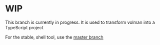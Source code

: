 # WIP
This branch is currently in progress. It is used to transform volman into a TypeScript project

For the stable, shell tool, use the [master branch](https://github.com/deanayalon/docker-volman)